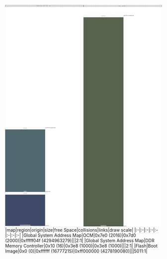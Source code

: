 ![memory map diagram](A4_region_freespace_exceeds_height-higher_maxaddress_set_redux.png)
|map|region|origin|size|free Space|collisions|links|draw scale|
|:-|:-|:-|:-|:-|:-|:-|:-|
|Global System Address Map|<span style='color:(22, 54, 64)'>OCM</span>|0x7e0 (2016)|0x7d0 (2000)|0xfffff04f (4294963279)|||2:1|
|Global System Address Map|<span style='color:(0, 14, 54)'>DDR Memory Controller</span>|0x10 (16)|0x3e8 (1000)|0x3e8 (1000)|||2:1|
|Flash|<span style='color:(32, 48, 17)'>Boot Image</span>|0x0 (0)|0xffffff (16777215)|0xff000000 (4278190080)|||5011:1|
